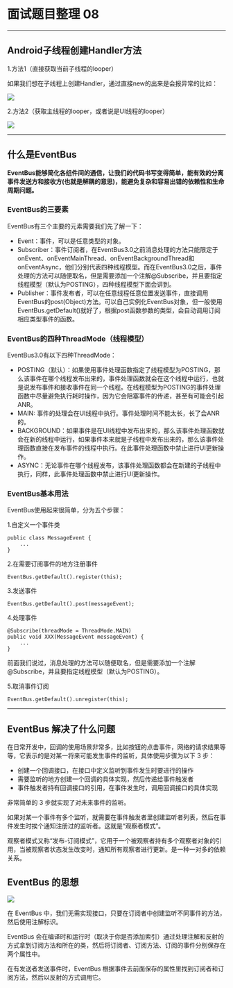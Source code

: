 # 面试题目整理 08
<hr>     
  
## Android子线程创建Handler方法   
  
1.方法1（直接获取当前子线程的looper）  
  
如果我们想在子线程上创建Handler，通过直接new的出来是会报异常的比如：   
  
![](https://i.imgur.com/0R2EqjE.jpg)   
   
2.方法2（获取主线程的looper，或者说是UI线程的looper）   
   
![](https://i.imgur.com/LBPpxSA.jpg)   
   
---  
  
## 什么是EventBus   
   
**EventBus能够简化各组件间的通信，让我们的代码书写变得简单，能有效的分离事件发送方和接收方(也就是解耦的意思)，能避免复杂和容易出错的依赖性和生命周期问题。**   
   
### EventBus的三要素  
EventBus有三个主要的元素需要我们先了解一下：   

* Event：事件，可以是任意类型的对象。
* Subscriber：事件订阅者，在EventBus3.0之前消息处理的方法只能限定于onEvent、onEventMainThread、onEventBackgroundThread和onEventAsync，他们分别代表四种线程模型。而在EventBus3.0之后，事件处理的方法可以随便取名，但是需要添加一个注解@Subscribe，并且要指定线程模型（默认为POSTING），四种线程模型下面会讲到。
* Publisher：事件发布者，可以在任意线程任意位置发送事件，直接调用EventBus的post(Object)方法。可以自己实例化EventBus对象，但一般使用EventBus.getDefault()就好了，根据post函数参数的类型，会自动调用订阅相应类型事件的函数。   

### EventBus的四种ThreadMode（线程模型）
EventBus3.0有以下四种ThreadMode：

* POSTING（默认）：如果使用事件处理函数指定了线程模型为POSTING，那么该事件在哪个线程发布出来的，事件处理函数就会在这个线程中运行，也就是说发布事件和接收事件在同一个线程。在线程模型为POSTING的事件处理函数中尽量避免执行耗时操作，因为它会阻塞事件的传递，甚至有可能会引起ANR。
* MAIN: 事件的处理会在UI线程中执行。事件处理时间不能太长，长了会ANR的。
* BACKGROUND：如果事件是在UI线程中发布出来的，那么该事件处理函数就会在新的线程中运行，如果事件本来就是子线程中发布出来的，那么该事件处理函数直接在发布事件的线程中执行。在此事件处理函数中禁止进行UI更新操作。
* ASYNC：无论事件在哪个线程发布，该事件处理函数都会在新建的子线程中执行，同样，此事件处理函数中禁止进行UI更新操作。   

### EventBus基本用法
EventBus使用起来很简单，分为五个步骤：   

1.自定义一个事件类   

	public class MessageEvent {
    	...
	}  
   
2.在需要订阅事件的地方注册事件  
  
	EventBus.getDefault().register(this);   
   
3.发送事件   
   
	EventBus.getDefault().post(messageEvent);   
   
4.处理事件   
   
	@Subscribe(threadMode = ThreadMode.MAIN)
	public void XXX(MessageEvent messageEvent) {
    	...
	}   
   
前面我们说过，消息处理的方法可以随便取名，但是需要添加一个注解@Subscribe，并且要指定线程模型（默认为POSTING）。   
   
5.取消事件订阅   
   
	EventBus.getDefault().unregister(this);   
   
---   
   
## EventBus 解决了什么问题
在日常开发中，回调的使用场景非常多，比如按钮的点击事件，网络的请求结果等等，它表示的是对某一将来可能发生事件的监听，具体使用步骤为以下 3 步：

* 创建一个回调接口，在接口中定义监听到事件发生时要进行的操作
* 需要监听的地方创建一个回调的具体实现，然后传递给事件触发者
* 事件触发者持有回调接口的引用，在事件发生时，调用回调接口的具体实现  


非常简单的 3 步就实现了对未来事件的监听。    
   
如果对某一个事件有多个监听，就需要在事件触发者里创建监听者列表，然后在事件发生时挨个通知注册过的监听者。这就是“观察者模式”。   

观察者模式又称“发布-订阅模式”，它用于一个被观察者持有多个观察者对象的引用，当被观察者状态发生改变时，通知所有观察者进行更新。是一种一对多的依赖关系。    
   
## EventBus 的思想   
   
![](https://i.imgur.com/vi13PsG.png)   
   
在 EventBus 中，我们无需实现接口，只要在订阅者中创建监听不同事件的方法，然后使用注解标识。

EventBus 会在编译时和运行时（取决于你是否添加索引）通过处理注解和反射的方式拿到订阅方法和所在的类，然后将订阅者、订阅方法、订阅的事件分别保存在两个属性中。

在有发送者发送事件时，EventBus 根据事件去前面保存的属性里找到订阅者和订阅方法，然后以反射的方式调用它。   
   
